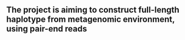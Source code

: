 ## The project is aiming to construct full-length haplotype from metagenomic environment, using pair-end reads
